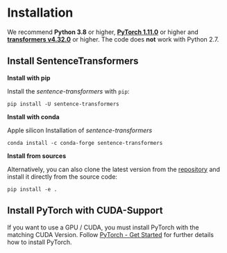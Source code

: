 # Installation

We recommend **Python 3.8** or higher, **[PyTorch 1.11.0](https://pytorch.org/get-started/locally/)** or higher and **[transformers v4.32.0](https://github.com/huggingface/transformers)** or higher. The code does **not** work with Python 2.7. 




## Install SentenceTransformers

**Install with pip**

Install the *sentence-transformers* with `pip`:
```
pip install -U sentence-transformers
```

**Install with conda**

Apple silicon Installation of *sentence-transformers*
```
conda install -c conda-forge sentence-transformers
```

**Install from sources**

Alternatively, you can also clone the latest version from the [repository](https://github.com/UKPLab/sentence-transformers) and install it directly from the source code:
````
pip install -e .
```` 

## Install PyTorch with CUDA-Support

If you want to use a GPU / CUDA, you must install PyTorch with the matching CUDA Version. Follow
[PyTorch - Get Started](https://pytorch.org/get-started/locally/) for further details how to install PyTorch.

